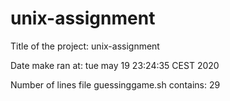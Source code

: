 # unix-assignment
Title of the project: unix-assignment

Date make ran at: tue may 19 23:24:35 CEST 2020

Number of lines file guessinggame.sh contains: 29

